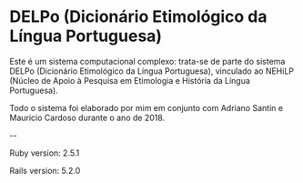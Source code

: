 # DELPo (Dicionário Etimológico da Língua Portuguesa)

Este é um sistema computacional complexo: trata-se de parte do sistema DELPo (Dicionário Etimológico da Língua Portuguesa), vinculado ao
NEHiLP (Núcleo de Apoio à Pesquisa em Etimologia e História da Língua Portuguesa).

Todo o sistema foi elaborado por mim em conjunto com Adriano Santin e
Mauricio Cardoso durante o ano de 2018.

--

Ruby version: 2.5.1

Rails version: 5.2.0
